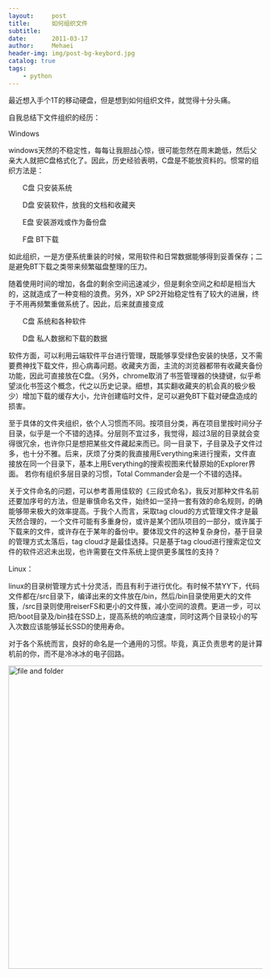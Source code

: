 ```yaml
---
layout:     post
title:      如何组织文件
subtitle:   
date:       2011-03-17
author:     Mehaei
header-img: img/post-bg-keybord.jpg
catalog: true
tags:
    - python
---
```

最近想入手个1T的移动硬盘，但是想到如何组织文件，就觉得十分头痛。



自我总结下文件组织的经历：

Windows

windows天然的不稳定性，每每让我胆战心惊，很可能忽然在周末跪低，然后父亲大人就把C盘格式化了。因此，历史经验表明，C盘是不能放资料的。惯常的组织方法是： 

　　C盘  只安装系统

　　D盘  安装软件，放我的文档和收藏夹

　　E盘  安装游戏或作为备份盘

　　F盘  BT下载



如此组织，一是方便系统重装的时候，常用软件和日常数据能够得到妥善保存；二是避免BT下载之类带来频繁磁盘整理的压力。



随着使用时间的增加，各盘的剩余空间迅速减少，但是剩余空间之和却是相当大的，这就造成了一种变相的浪费。另外，XP SP2开始稳定性有了较大的进展，终于不用再频繁重做系统了。因此，后来就直接变成

　　C盘 系统和各种软件

　　D盘 私人数据和下载的数据



软件方面，可以利用云端软件平台进行管理，既能够享受绿色安装的快感，又不需要费神找下载文件，担心病毒问题。收藏夹方面，主流的浏览器都带有收藏夹备份功能，因此可直接放在C盘。（另外，chrome取消了书签管理器的快捷键，似乎希望淡化书签这个概念，代之以历史记录。细想，其实翻收藏夹的机会真的极少极少）增加下载的缓存大小，允许创建临时文件，足可以避免BT下载对硬盘造成的损害。



至于具体的文件夹组织，依个人习惯而不同。按项目分类，再在项目里按时间分子目录，似乎是一个不错的选择。分层则不宜过多，我觉得，超过3层的目录就会变得很冗余，也许你只是想把某些文件藏起来而已。同一目录下，子目录及子文件过多，也十分不雅。后来，厌烦了分类的我直接用Everything来进行搜索，文件直接放在同一个目录下，基本上用Everything的搜索视图来代替原始的Explorer界面。 若你有组织多层目录的习惯，Total Commander会是一个不错的选择。



关于文件命名的问题，可以参考善用佳软的《三段式命名》，我反对那种文件名前还要加序号的方法，但是审慎命名文件，始终如一坚持一套有效的命名规则，的确能够带来极大的效率提高。于我个人而言，采取tag cloud的方式管理文件才是最天然合理的，一个文件可能有多重身份，或许是某个团队项目的一部分，或许属于下载来的文件，或许存在于某年的备份中。要体现文件的这种复杂身份，基于目录的管理方式太落后，tag cloud才是最佳选择。只是基于tag cloud进行搜索定位文件的软件迟迟未出现，也许需要在文件系统上提供更多属性的支持？



Linux：

linux的目录树管理方式十分灵活，而且有利于进行优化。有时候不禁YY下，代码文件都在/src目录下，编译出来的文件放在/bin，然后/bin目录使用更大的文件簇，/src目录则使用reiserFS和更小的文件簇，减小空间的浪费。更进一步，可以把/boot目录及/bin挂在SSD上，提高系统的响应速度，同时这两个目录较小的写入次数应该能够延长SSD的使用寿命。



对于各个系统而言，良好的命名是一个通用的习惯。毕竟，真正负责思考的是计算机前的你，而不是冷冰冰的电子回路。



<img src="http://www.reynoldsbusiness.com/filing%20supplies%20-%20file%20folders%20&%20indexes_files/RBSFoldersForWeb%20014%20%202.jpg" width="600" style="vertical-align: bottom;" alt="file and folder" />
